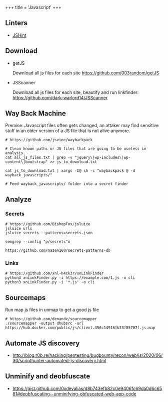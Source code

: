 +++
title = 'Javascript'
+++

## Linters

- [JSHint](https://jshint.com/)

## Download

- getJS

	Download all js files for each site
	https://github.com/003random/getJS

- JSScanner

	Download all js files for each site, beautify and run linkfinder:
	https://github.com/dark-warlord14/JSScanner

## Way Back Machine

Premise: Javascript files often gets changed, an attaker may find sensitive stuff in an older version of a JS file that is not alive anymore.

```
# https://github.com/jsvine/waybackpack

# Clean known paths or JS files that are going to be useless in analysis.
cat all_js_files.txt | grep -v "jquery\|wp-includes\|wp-content\|bootstrap" >> js_to_download.txt

cat js_to_download.txt | xargs -I@ sh -c "waybackpack @ -d wayback_javascripts/"

# Feed wayback_javascripts/ folder into a secret finder
```
 
## Analyze

### Secrets

```
# https://github.com/BishopFox/jsluice
jsluice urls
jsluice secrets --patterns=secrets.json
```

```
semgrep --config "p/secrets"o
```

```
https://github.com/mazen160/secrets-patterns-db
```

### Links

```
# https://github.com/xnl-h4ck3r/xnLinkFinder
python3 xnLinkFinder.py -i https://example.com/1.js -o cli
python3 xnLinkFinder.py -i '*.js' -o cli
```

## Sourcemaps

Run map js files in unmap to get a good js file

```
# https://github.com/denandz/sourcemapper
./sourcemapper -output dhubsrc -url https://hub.docker.com/public/js/client.356c14916fb23f85707f.js.map
```

## Automate JS discovery

- http://blog.r0b.re/hacking/pentesting/bugbounty/recon/web/js/2020/06/30/scripthunter-automated-js-discovery.html

## Unminify and deobfuscate 

- https://gist.github.com/0xdevalias/d8b743efb82c0e9406fc69da0d6c6581#deobfuscating--unminifying-obfuscated-web-app-code
